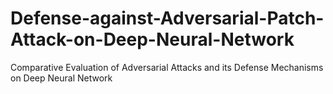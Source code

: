 # Defense-against-Adversarial-Patch-Attack-on-Deep-Neural-Network
Comparative Evaluation of Adversarial Attacks and its Defense Mechanisms on Deep Neural Network
